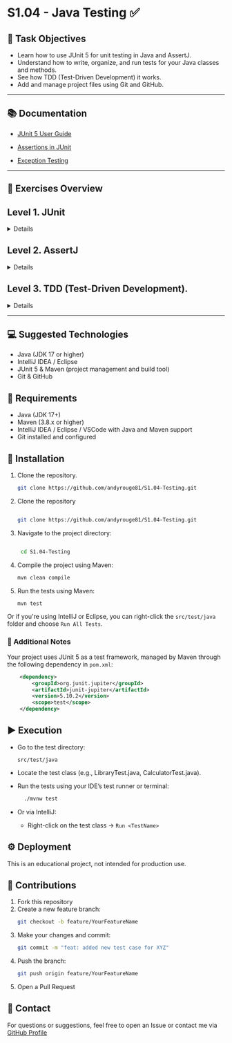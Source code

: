 # S1.04 - Java Testing ✅


## 🧾 Task Objectives


- Learn how to use JUnit 5 for unit testing in Java and AssertJ.
- Understand how to write, organize, and run tests for your Java classes and methods.
- See how TDD (Test-Driven Development) it works. 
- Add and manage project files using Git and GitHub.

---

## 📚 Documentation

- [JUnit 5 User Guide](https://docs.junit.org/current/user-guide)

- [Assertions in JUnit](https://docs.junit.org/current/api/org.junit.jupiter.api/org/junit/jupiter/api/Assertions.html)

- [Exception Testing](https://docs.junit.org/current/user-guide/#writing-tests-assertions)

---

## 🧪 Exercises Overview

## Level 1. JUnit

<details>

### Exercise 1  

  
Create a Java class that manages a collection of books in a library. The class should allow adding books, retrieving the list of books, getting a specific book by its position, adding a book at a specific position, and removing a book by its title.

Implement the following functionalities:

- The class should allow adding books to the collection.
- It should be possible to retrieve the full list of books.
- It should be possible to get the title of a book given a position.
- It should be possible to add a book at a specific position.
- It should be possible to remove a book by its title.

Verify its correct behavior with JUnit:

- Check that the list of books is not null after creating a new object.
- Confirm that the list has the expected size after inserting several books.
- Ensure that the list contains a specific book in its correct position.
- Verify that there are no duplicate book titles in the list.
- Check that a book title can be retrieved given a specific position.
- Ensure that adding a book correctly updates the list.
- Confirm that removing a book decreases the size of the list.
- Verify that the list remains alphabetically sorted after adding or removing a book.

3## Exercise 2  


Create a class named `CalculoDni` that calculates the DNI letter when receiving the number as a parameter.  
Create a JUnit class that verifies its correct functionality, parameterizing it so that the test receives a wide range of data and validates whether the calculation is correct for 10 predefined DNI numbers.

### Exercise 3 

Create a class with a method that throws an `ArrayIndexOutOfBoundsException`.  
Verify its correct behavior with a JUnit test.
  
</details>

## Level 2. AssertJ

<details>

### Exercise 1

- An assertion that verifies two `Integer` objects have the same value, and another that shows they are not equal.

### Exercise 2

- An assertion that verifies one object reference is the same as another, and another that confirms they are different.

### Exercise 3

- An assertion that checks two integer arrays are identical.

### Exercise 4

- Create an `ArrayList` containing different types of objects (create the objects as well).
- Write an assertion to verify the order of objects in the `ArrayList` is as inserted.

- Now verify that the list contains the objects in any order.
- Also, verify that one of the objects was only added once.
- Leave one of the elements out and check that the list does not contain it.

### Exercise 5

- Create a `Map` and verify that it contains one of the added keys.

### Exercise 6

- Trigger an `ArrayIndexOutOfBoundsException` in any class.
- Write an assertion that verifies the exception is thrown as expected.

### Exercise 7

- Create an empty `Optional` object.
- Write the correct assertion to verify that it is indeed empty.

  
</details>

## Level 3. TDD (Test-Driven Development).

<details>

### Exercise 1

Let's suppose we want to create a class named `Calculator` that contains methods for performing basic operations like addition, subtraction, multiplication, and division. We'll write the tests before implementing the functionality:

1. Create a test class called `CalculatorTest`.
2. Write tests to verify the _add_, _subtract_, _divide_, and _multiply_ methods of the calculator.
3. Run the tests. They should fail since we haven't implemented the methods in the `Calculator` class yet.
4 .Create a `Calculator` class that contains the methods specified in the tests.
5. Run the tests again.
6 .Iterate through the process: After each iteration, continue the `TDD` (Test-Driven Development) process—rewrite the tests, refactor the code if needed, and repeat the development cycle to improve and expand the functionality of the `Calculator` class.


</details>

---

## 💻 Suggested Technologies

- Java (JDK 17 or higher)
- IntelliJ IDEA / Eclipse
- JUnit 5 & Maven (project management and build tool)
- Git & GitHub

## 🤖 Requirements

- Java (JDK 17+)
- Maven (3.8.x or higher)
- IntelliJ IDEA / Eclipse / VSCode with Java and Maven support
- Git installed and configured

## 🚀 Installation
1. Clone the repository.
	```bash
	git clone https://github.com/andyrouge81/S1.04-Testing.git

 1. Clone the repository
    ```bash

    git clone https://github.com/andyrouge81/S1.04-Testing.git

2. Navigate to the project directory:
   ```bash

    cd S1.04-Testing

3. Compile the project using Maven:
    ```bash
    mvn clean compile

4. Run the tests using Maven:
   ```bash
   mvn test

Or if you're using IntelliJ or Eclipse, you can right-click the `src/test/java` folder and choose `Run All Tests`.
   
### 🧰 Additional Notes

Your project uses JUnit 5 as a test framework, managed by Maven through the following dependency in `pom.xml`:
  ``` xml
      <dependency>
          <groupId>org.junit.jupiter</groupId>
          <artifactId>junit-jupiter</artifactId>
          <version>5.10.2</version>
          <scope>test</scope>
      </dependency>
  ```

## ▶️ Execution

- Go to the test directory:
  
  `src/test/java`

- Locate the test class (e.g., LibraryTest.java, CalculatorTest.java).
- Run the tests using your IDE’s test runner or terminal:
  ```bash
    ./mvnw test

- Or via IntelliJ:
  - Right-click on the test class → `Run <TestName>`

## ⚙️ Deployment

This is an educational project, not intended for production use.

## 🤝 Contributions

1. Fork this repository
2. Create a new feature branch:
    ```bash
    git checkout -b feature/YourFeatureName

3. Make your changes and commit:
    ```bash
   git commit -m "feat: added new test case for XYZ"

4. Push the branch:
    ```bash
    git push origin feature/YourFeatureName

5. Open a Pull Request


## 💌 Contact

For questions or suggestions, feel free to open an Issue or contact me via [GitHub Profile](https://github.com/andyrouge81)

  
